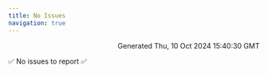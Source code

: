 ```yaml
---
title: No Issues
navigation: true
---
```


<p style="text-align:right;color:#cccs">
Generated Thu, 10 Oct 2024 15:40:30 GMT
</p>
<p>✅ No issues to report ✅</p>



